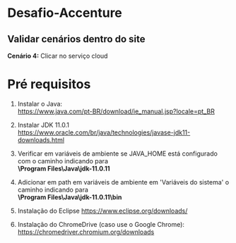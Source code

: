 # Desafio-Accenture

## Validar cenários dentro do site

**Cenário 4:** Clicar no serviço cloud<br>

# Pré requisitos

1. Instalar o Java: <br>
https://www.java.com/pt-BR/download/ie_manual.jsp?locale=pt_BR

2. Instalar JDK 11.0.1<br>
https://www.oracle.com/br/java/technologies/javase-jdk11-downloads.html

3. Verificar em variáveis de ambiente se  JAVA_HOME está configurado com o caminho indicando para<br> 
<b>\Program Files\Java\jdk-11.0.11</b>

4. Adicionar em path em variáveis de ambiente em 'Variáveis do sistema' o caminho indicando para<br>
<b>\Program Files\Java\jdk-11.0.11\bin </b>

5. Instalação do Eclipse
https://www.eclipse.org/downloads/<br>

6. Instalação do ChromeDrive (caso use o Google Chrome): 
https://chromedriver.chromium.org/downloads<br>
